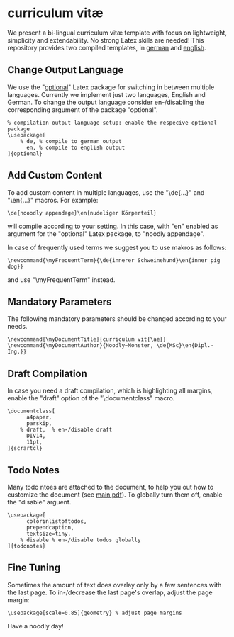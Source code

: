 # curriculum vitæ
We present a bi-lingual curriculum vitæ template with
focus on lightweight, simplicity and extendability. 
No strong Latex skills are needed! 
This repository provides two compiled templates, in [german](./cv-de.pdf) and [english](./cv-en.pdf).

## Change Output Language
We use the "[optional](http://tug.ctan.org/macros/latex/contrib/optional/optional.pdf)" 
Latex package for switching in between multiple languages.
Currently we implement just two languages, English and German.
To change the output language consider en-/disabling 
the corresponding argument of the package "optional".

```
% compilation output language setup: enable the respecive optional package
\usepackage[
    % de, % compile to german output
      en, % compile to english output
]{optional} 
```

## Add Custom Content
To add custom content in multiple languages, use the "\de{...}" and "\en{...}" macros.
For example:

```
\de{nooodly appendage}\en{nudeliger Körperteil}

```
will compile according to your setting. In this case, with "en" enabled as 
argument for the "optional" Latex package, to "noodly appendage".

In case of frequently used terms we suggest you to use makros as follows:

```
\newcommand{\myFrequentTerm}{\de{innerer Schweinehund}\en{inner pig dog}}
```
and use "\myFrequentTerm" instead.

## Mandatory Parameters
The following mandatory parameters should be changed according to your needs.

```
\newcommand{\myDocumentTitle}{curriculum vit{\ae}}
\newcommand{\myDocumentAuthor}{Noodly~Monster, \de{MSc}\en{Dipl.-Ing.}}
```

## Draft Compilation
In case you need a draft compilation, which is highlighting all margins, enable the
"draft" option of the "\documentclass" macro.

```
\documentclass[
      a4paper,
      parskip,
    % draft,  % en-/disable draft
      DIV14,
      11pt,
]{scrartcl}
```

## Todo Notes
Many todo ntoes are attached to the document, to help you out how to 
customize the document (see [main.pdf](./main.pdf)).
To globally turn them off, enable the "disable" arguent.

```
\usepackage[
      colorinlistoftodos,
      prependcaption,
      textsize=tiny,
    % disable % en-/disable todos globally
]{todonotes}
```

## Fine Tuning
Sometimes the amount of text does overlay only by a few sentences with the last page.
To in-/decrease the last page's overlap, adjust the page margin:

```
\usepackage[scale=0.85]{geometry} % adjust page margins
```


Have a noodly day!
